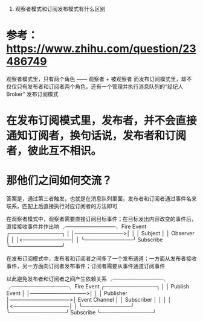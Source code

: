 1. 观察者模式和订阅发布模式有什么区别

# 参考： https://www.zhihu.com/question/23486749

观察者模式里，只有两个角色 —— 观察者 + 被观察者
而发布订阅模式里，却不仅仅只有发布者和订阅者两个角色，还有一个管理并执行消息队列的“经纪人Broker”
发布订阅模式
# 在发布订阅模式里，发布者，并不会直接通知订阅者，换句话说，发布者和订阅者，彼此互不相识。
# 那他们之间如何交流？
答案是，通过第三者触发，也就是在消息队列里面，发布者和订阅者通过事件名来联系，匹配上后直接执行对应订阅者的方法即可

在观察者模式中，观察者需要直接订阅目标事件；在目标发出内容改变的事件后，直接接收事件并作出响
 ╭─────────────╮  Fire Event  ╭──────────────╮
 │             │─────────────>│              │
 │   Subject   │              │   Observer   │
 │             │<─────────────│              │
 ╰─────────────╯  Subscribe   ╰──────────────╯


在发布订阅模式中，发布者和订阅者之间多了一个发布通道；一方面从发布者接收事件，另一方面向订阅者发布事件；订阅者需要从事件通道订阅事件

以此避免发布者和订阅者之间产生依赖关系
 ╭─────────────╮                 ╭───────────────╮   Fire Event   ╭──────────────╮
 │             │  Publish Event  │               │───────────────>│              │
 │  Publisher  │────────────────>│ Event Channel │                │  Subscriber  │
 │             │                 │               │<───────────────│              │
 ╰─────────────╯                 ╰───────────────╯    Subscribe   ╰──────────────╯

